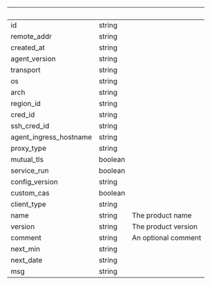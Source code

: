 <!-- Code generated for API Clients. DO NOT EDIT. -->

| &nbsp; | &nbsp; | &nbsp; |
|---|---|---|
| id | string |  |
| remote_addr | string |  |
| created_at | string |  |
| agent_version | string |  |
| transport | string |  |
| os | string |  |
| arch | string |  |
| region_id | string |  |
| cred_id | string |  |
| ssh_cred_id | string |  |
| agent_ingress_hostname | string |  |
| proxy_type | string |  |
| mutual_tls | boolean |  |
| service_run | boolean |  |
| config_version | string |  |
| custom_cas | boolean |  |
| client_type | string |  |
| name | string | The product name |
| version | string | The product version |
| comment | string | An optional comment |
| next_min | string |  |
| next_date | string |  |
| msg | string |  |